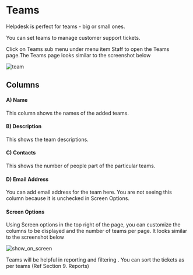 # Teams

Helpdesk is perfect for teams - big or small ones.

You can set teams to manage customer support tickets.

Click on Teams sub menu under menu item Staff to open the Teams page.The Teams page looks similar to the screenshot below

![team](https://cloud.githubusercontent.com/assets/8191145/8432806/c706ae46-1f5f-11e5-9fc2-df8e5c612dd0.png)

## **Columns**

#### A) Name

This column shows the names of the added teams.

#### B) Description

This shows the team descriptions.

#### C) Contacts

This shows the number of people part of the particular teams.

#### D) Email Address

You can add email address for the team here. You are not seeing this column because it is unchecked in Screen Options.

#### Screen Options

Using Screen options in the top right of the page, you can customize the columns to be displayed and the number of teams per page. It looks similar to the screenshot below

![show_on_screen](https://cloud.githubusercontent.com/assets/8191145/8433023/11cfb8b8-1f61-11e5-9a7d-d4993e2d155e.png)

Teams will be helpful in reporting and filtering . You can sort the tickets as per teams (Ref Section 9. Reports)
